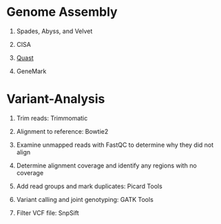 # Genome Assembly
1. Spades, Abyss, and Velvet

2. CISA

3. [Quast](http://quast.sourceforge.net/download.html)

4. GeneMark

# Variant-Analysis

1. Trim reads: Trimmomatic

2. Alignment to reference: Bowtie2

3. Examine unmapped reads with FastQC to determine why they did not align

4. Determine alignment coverage and identify any regions with no coverage

5. Add read groups and mark duplicates: Picard Tools

6. Variant calling and joint genotyping: GATK Tools

7. Filter VCF file: SnpSift
